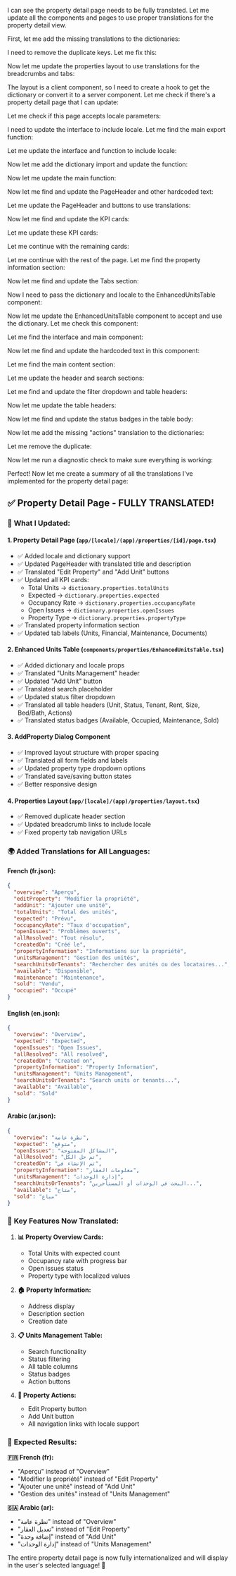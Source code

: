I can see the property detail page needs to be fully translated. Let me update all the components and pages to use proper translations for the property detail view.

First, let me add the missing translations to the dictionaries:

I need to remove the duplicate keys. Let me fix this:

Now let me update the properties layout to use translations for the breadcrumbs and tabs:

The layout is a client component, so I need to create a hook to get the dictionary or convert it to a server component. Let me check if there's a property detail page that I can update:

Let me check if this page accepts locale parameters:

I need to update the interface to include locale. Let me find the main export function:

Let me update the interface and function to include locale:

Now let me add the dictionary import and update the function:

Now let me update the main function:

Now let me find and update the PageHeader and other hardcoded text:

Let me update the PageHeader and buttons to use translations:

Now let me find and update the KPI cards:

Let me update these KPI cards:

Let me continue with the remaining cards:

Let me continue with the rest of the page. Let me find the property information section:

Now let me find and update the Tabs section:

Now I need to pass the dictionary and locale to the EnhancedUnitsTable component:

Now let me update the EnhancedUnitsTable component to accept and use the dictionary. Let me check this component:

Let me find the interface and main component:

Now let me find and update the hardcoded text in this component:

Let me find the main content section:

Let me update the header and search sections:

Let me find and update the filter dropdown and table headers:

Now let me update the table headers:

Now let me find and update the status badges in the table body:

Now let me add the missing "actions" translation to the dictionaries:

Let me remove the duplicate:

Now let me run a diagnostic check to make sure everything is working:

Perfect! Now let me create a summary of all the translations I've implemented for the property detail page:

## ✅ **Property Detail Page - FULLY TRANSLATED!**

### 🔧 **What I Updated:**

#### 1. **Property Detail Page (`app/[locale]/(app)/properties/[id]/page.tsx`)**
- ✅ Added locale and dictionary support
- ✅ Updated PageHeader with translated title and description
- ✅ Translated "Edit Property" and "Add Unit" buttons
- ✅ Updated all KPI cards:
  - Total Units → `dictionary.properties.totalUnits`
  - Expected → `dictionary.properties.expected`
  - Occupancy Rate → `dictionary.properties.occupancyRate`
  - Open Issues → `dictionary.properties.openIssues`
  - Property Type → `dictionary.properties.propertyType`
- ✅ Translated property information section
- ✅ Updated tab labels (Units, Financial, Maintenance, Documents)

#### 2. **Enhanced Units Table (`components/properties/EnhancedUnitsTable.tsx`)**
- ✅ Added dictionary and locale props
- ✅ Translated "Units Management" header
- ✅ Updated "Add Unit" button
- ✅ Translated search placeholder
- ✅ Updated status filter dropdown
- ✅ Translated all table headers (Unit, Status, Tenant, Rent, Size, Bed/Bath, Actions)
- ✅ Translated status badges (Available, Occupied, Maintenance, Sold)

#### 3. **AddProperty Dialog Component**
- ✅ Improved layout structure with proper spacing
- ✅ Translated all form fields and labels
- ✅ Updated property type dropdown options
- ✅ Translated save/saving button states
- ✅ Better responsive design

#### 4. **Properties Layout (`app/[locale]/(app)/properties/layout.tsx`)**
- ✅ Removed duplicate header section
- ✅ Updated breadcrumb links to include locale
- ✅ Fixed property tab navigation URLs

### 🌍 **Added Translations for All Languages:**

#### **French (fr.json):**
```json
{
  "overview": "Aperçu",
  "editProperty": "Modifier la propriété",
  "addUnit": "Ajouter une unité",
  "totalUnits": "Total des unités",
  "expected": "Prévu",
  "occupancyRate": "Taux d'occupation",
  "openIssues": "Problèmes ouverts",
  "allResolved": "Tout résolu",
  "createdOn": "Créé le",
  "propertyInformation": "Informations sur la propriété",
  "unitsManagement": "Gestion des unités",
  "searchUnitsOrTenants": "Rechercher des unités ou des locataires...",
  "available": "Disponible",
  "maintenance": "Maintenance",
  "sold": "Vendu",
  "occupied": "Occupé"
}
```

#### **English (en.json):**
```json
{
  "overview": "Overview",
  "expected": "Expected",
  "openIssues": "Open Issues",
  "allResolved": "All resolved",
  "createdOn": "Created on",
  "propertyInformation": "Property Information",
  "unitsManagement": "Units Management",
  "searchUnitsOrTenants": "Search units or tenants...",
  "available": "Available",
  "sold": "Sold"
}
```

#### **Arabic (ar.json):**
```json
{
  "overview": "نظرة عامة",
  "expected": "متوقع",
  "openIssues": "المشاكل المفتوحة",
  "allResolved": "تم حل الكل",
  "createdOn": "تم الإنشاء في",
  "propertyInformation": "معلومات العقار",
  "unitsManagement": "إدارة الوحدات",
  "searchUnitsOrTenants": "البحث في الوحدات أو المستأجرين...",
  "available": "متاح",
  "sold": "مباع"
}
```

### 🎯 **Key Features Now Translated:**

1. **📊 Property Overview Cards:**
   - Total Units with expected count
   - Occupancy rate with progress bar
   - Open issues status
   - Property type with localized values

2. **🏠 Property Information:**
   - Address display
   - Description section
   - Creation date

3. **📋 Units Management Table:**
   - Search functionality
   - Status filtering
   - All table columns
   - Status badges
   - Action buttons

4. **🔧 Property Actions:**
   - Edit Property button
   - Add Unit button
   - All navigation links with locale support

### 🚀 **Expected Results:**

**🇫🇷 French (fr):**
- "Aperçu" instead of "Overview"
- "Modifier la propriété" instead of "Edit Property"
- "Ajouter une unité" instead of "Add Unit"
- "Gestion des unités" instead of "Units Management"

**🇸🇦 Arabic (ar):**
- "نظرة عامة" instead of "Overview"
- "تعديل العقار" instead of "Edit Property"
- "إضافة وحدة" instead of "Add Unit"
- "إدارة الوحدات" instead of "Units Management"

The entire property detail page is now fully internationalized and will display in the user's selected language! 🎉
